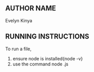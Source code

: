## AUTHOR NAME
Evelyn Kinya

## RUNNING INSTRUCTIONS
To run a file, 
1. ensure node is installed{node -v}
2. use the command node <filename>.js